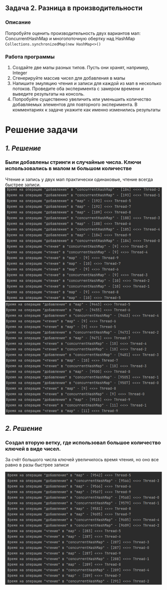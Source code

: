 ## Задача 2. Разница в производительности

### Описание
Попробуйте оценить производительность двух вариантов мап: ConcurrentHashMap и многопоточную обертку над HashMap `Collections.synchronizedMap(new HashMap<>()`

### Работа программы
1. Создайте две мапы разных типов. Пусть они хранят, например, Integer
2. Сгенерируйте массив чисел для добавления в мапы
3. Напишите эмуляцию чтения и записи для каждой из мап в несколько потоков. Проведите оба эксперимента с замером времени и выведите результаты на консоль.
4. Попробуйте существенно увеличить или уменьшить количество добавляемых элементов для повторного эксперимента. В комментариях к задаче укажите как именно изменились результаты

# Решение задачи

## *1. Решение*
### Были добавлены стринги и случайные числа. Ключи использовались в малом м большом количестве
Чтение и запись у двух мап практически одинаковые, чтение всегда быстрее записи.
![](https://github.com/neo7976/Java-6-Homeworks-Multithreading-4-2/blob/main/src/main/resources/small.png)
![](https://github.com/neo7976/Java-6-Homeworks-Multithreading-4-2/blob/main/src/main/resources/big.png)

## *2. Решение*
### Создал вторую ветку, где использовал большое количество ключей в виде чисел.

За счёт большого числа ключей увеличилось время чтения, но оно все равно в разы быстрее записи

![](https://github.com/neo7976/Java-6-Homeworks-Multithreading-4-2/blob/main/src/main/resources/big2.png)
